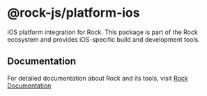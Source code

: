 # @rock-js/platform-ios

iOS platform integration for Rock. This package is part of the Rock ecosystem and provides iOS-specific build and development tools.

## Documentation

For detailed documentation about Rock and its tools, visit [Rock Documentation](https://rockjs.dev)
